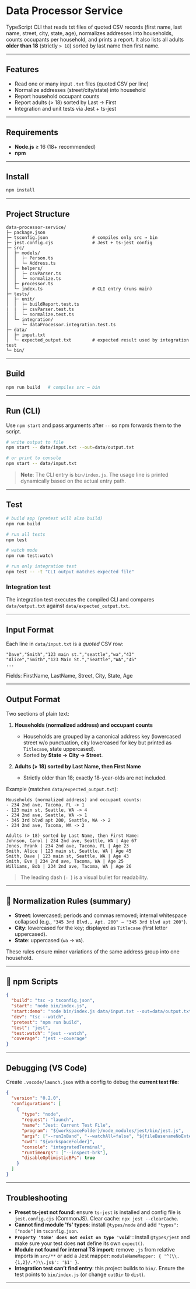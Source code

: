 # Data Processor Service

TypeScript CLI that reads txt files of quoted CSV records (first name, last name, street, city, state, age), normalizes addresses into households, counts occupants per household, and prints a report. It also lists all adults **older than 18** (strictly `> 18`) sorted by last name then first name.

---

## Features

* Read one or many input `.txt` files (quoted CSV per line)
* Normalize addresses (street/city/state) into household
* Report household occupant counts
* Report adults (> 18) sorted by Last → First
* Integration and unit tests via Jest + ts-jest

---

## Requirements

* **Node.js** ≥ 16 (18+ recommended)
* **npm**

---

## Install

```bash
npm install
```

---

## Project Structure

```
data-processor-service/
├─ package.json
├─ tsconfig.json                 # compiles only src → bin
├─ jest.config.cjs               # Jest + ts-jest config
├─ src/
│  ├─ models/
│  │  ├─ Person.ts
│  │  └─ Address.ts
│  ├─ helpers/
│  │  ├─ csvParser.ts
│  │  └─ normalize.ts
│  ├─ processor.ts               
│  └─ index.ts                   # CLI entry (runs main)
├─ tests/
│  ├─ unit/
│  │  ├─ buildReport.test.ts
|  |  ├─ csvParser.test.ts
│  │  └─ normalize.test.ts 
│  └─ integration/
│     └─ dataProcessor.integration.test.ts
├─ data/
│  ├─ input.txt
│  └─ expected_output.txt        # expected result used by integration test
└─ bin/
```

---

## Build

```bash
npm run build   # compiles src → bin
```

---

## Run (CLI)

Use `npm start` and pass arguments after `--` so npm forwards them to the script.

```bash
# write output to file
npm start -- data/input.txt --out=data/output.txt

# or print to console
npm start -- data/input.txt
```

> **Note**: The CLI entry is `bin/index.js`. The usage line is printed dynamically based on the actual entry path.

---

## Test

```bash
# build app (pretest will also build)
npm run build

# run all tests
npm test

# watch mode
npm run test:watch

# run only integration test
npm test -- -t "CLI output matches expected file"
```

### Integration test

The integration test executes the compiled CLI and compares `data/output.txt` against `data/expected_output.txt`.

---

## Input Format

Each line in `data/input.txt` is a *quoted* CSV row:

```
"Dave","Smith","123 main st.","seattle","wa","43"
"Alice","Smith","123 Main St.","Seattle","WA","45"
...
```

Fields: FirstName, LastName, Street, City, State, Age

---

## Output Format

Two sections of plain text:

1. **Households (normalized address) and occupant counts**

   * Households are grouped by a canonical address key (lowercased street w/o punctuation, city lowercased for key but printed as `Titlecase`, state uppercased).
   * Sorted by **State → City → Street**.

2. **Adults (> 18) sorted by Last Name, then First Name**

   * Strictly older than 18; exactly 18-year-olds are not included.

Example (matches `data/expected_output.txt`):

```
Households (normalized address) and occupant counts:
- 234 2nd ave, Tacoma, FL -> 1
- 123 main st, Seattle, WA -> 4
- 234 2nd ave, Seattle, WA -> 1
- 345 3rd blvd apt 200, Seattle, WA -> 2
- 234 2nd ave, Tacoma, WA -> 2

Adults (> 18) sorted by Last Name, then First Name:
Johnson, Carol | 234 2nd ave, Seattle, WA | Age 67
Jones, Frank | 234 2nd ave, Tacoma, FL | Age 23
Smith, Alice | 123 main st, Seattle, WA | Age 45
Smith, Dave | 123 main st, Seattle, WA | Age 43
Smith, Eve | 234 2nd ave, Tacoma, WA | Age 25
Williams, Bob | 234 2nd ave, Tacoma, WA | Age 26
```

> The leading dash (`- `) is a visual bullet for readability.

---

## 🧭 Normalization Rules (summary)

* **Street**: lowercased; periods and commas removed; internal whitespace collapsed (e.g., `"345 3rd Blvd., Apt. 200" → "345 3rd blvd apt 200"`).
* **City**: lowercased for the key; displayed as `Titlecase` (first letter uppercased).
* **State**: uppercased (`wa` → `WA`).

These rules ensure minor variations of the same address group into one household.

---

## 🔧 npm Scripts

```json
{
  "build": "tsc -p tsconfig.json",
  "start": "node bin/index.js",
  "start:demo": "node bin/index.js data/input.txt --out=data/output.txt",
  "dev": "tsc --watch",
  "pretest": "npm run build",
  "test": "jest",
  "test:watch": "jest --watch",
  "coverage": "jest --coverage"
}
```

---

## Debugging (VS Code)

Create `.vscode/launch.json` with a config to debug the **current test file**:

```json
{
  "version": "0.2.0",
  "configurations": [
    {
      "type": "node",
      "request": "launch",
      "name": "Jest: Current Test File",
      "program": "${workspaceFolder}/node_modules/jest/bin/jest.js",
      "args": ["--runInBand", "--watchAll=false", "${fileBasenameNoExtension}"],
      "cwd": "${workspaceFolder}",
      "console": "integratedTerminal",
      "runtimeArgs": ["--inspect-brk"],
      "disableOptimisticBPs": true
    }
  ]
}
```
---

## Troubleshooting

* **Preset ts-jest not found**: ensure `ts-jest` is installed and config file is `jest.config.cjs` (CommonJS). Clear cache: `npx jest --clearCache`.
* **Cannot find module 'fs' types**: install `@types/node` and add `"types": ["node"]` in `tsconfig.json`.
* **`Property 'toBe' does not exist on type 'void'`**: install `@types/jest` and make sure your test does **not** define its own `expect()`.
* **Module not found for internal TS import**: remove `.js` from relative imports in `src/**` or add a Jest mapper: `moduleNameMapper: { '^(\\.{1,2}/.*)\\.js$': '$1' }`.
* **Integration test can’t find entry**: this project builds to `bin/`. Ensure the test points to `bin/index.js` (or change `outDir` to `dist`).

---

